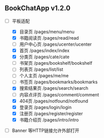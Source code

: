 ## BookChatApp v1.2.0
- [ ] 平板适配
	- [x] 目录页            /pages/menu/menu
	- [x] 书籍阅读页         /pages/read/read
	- [ ] 用户中心页         /pages/ucenter/ucenter
	- [x] 首页              /pages/index/index
	- [x] 分类页            /pages/cate/cate
	- [ ] 书架页            /pages/bookshelf/bookshelf
	- [ ] 列表页            /pages/list/list
	- [ ] 个人主页          /pages/me/me
	- [ ] 书签页            /pages/bookmarks/bookmarks
	- [x] 搜索结果页         /pages/search/search
	- [ ] 内容点评页         /pages/comment/comment
	- [x] 404页            /pages/notfound/notfound
	- [x] 登录页            /pages/login/login
	- [x] 注册页            /pages/register/register
	- [x] 书籍介绍页         /pages/intro/intro
- [ ] Banner 等HTTP链接允许外部打开

